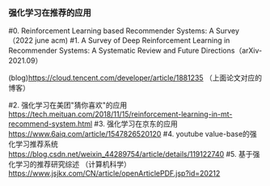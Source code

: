 ### 强化学习在推荐的应用

#0. Reinforcement Learning based Recommender Systems: A Survey （2022 june acm)
#1. A Survey of Deep Reinforcement Learning in Recommender Systems: A Systematic Review and Future Directions（arXiv-2021.09）
  
 (blog)https://cloud.tencent.com/developer/article/1881235   （上面论文对应的博客）
 
#2. 强化学习在美团"猜你喜欢"的应用 https://tech.meituan.com/2018/11/15/reinforcement-learning-in-mt-recommend-system.html
#3. 强化学习在京东的应用 https://www.6aiq.com/article/1547826520120
#4. youtube value-base的强化学习推荐系统 https://blog.csdn.net/weixin_44289754/article/details/119122740
#5. 基于强化学习的推荐研究综述 （计算机科学）https://www.jsjkx.com/CN/article/openArticlePDF.jsp?id=20212

